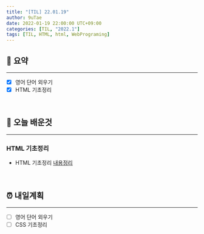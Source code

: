 ```yaml
---
title: "[TIL] 22.01.19"
author: 9uTae
date: 2022-01-19 22:00:00 UTC+09:00
categories: [TIL, "2022.1"]
tags: [TIL, HTML, html, WebPrograming]
---
```


## 🏁 요약

---

- [x] 영어 단어 외우기
- [x] HTML 기초정리

<br>

## 📑 오늘 배운것

---

### HTML 기초정리

- HTML 기초정리 [내용정리](https://9utae.github.io/posts/97-basic-html-5)

<br>

## ⏰ 내일계획

---

- [ ] 영어 단어 외우기
- [ ] CSS 기초정리

<br>